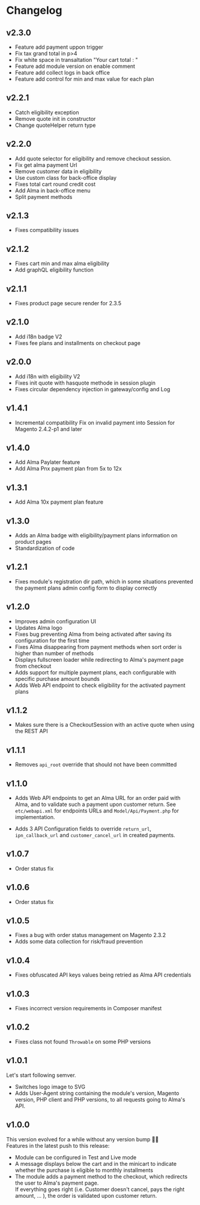 Changelog
=========

v2.3.0
------
* Feature add payment uppon trigger
* Fix tax grand total in p>4
* Fix white space in transaltation "Your cart total : "
* Feature add module version on enable comment 
* Feature add collect logs in back office
* Feature add control for min and max value for each plan

v2.2.1
------
* Catch eligibility exception
* Remove quote init in constructor
* Change quoteHelper return type

v2.2.0
------
* Add quote selector for eligibility and remove checkout session.
* Fix get alma payment Url
* Remove customer data in eligibility
* Use custom class for back-office display
* Fixes total cart round credit cost
* Add Alma in back-office menu
* Split payment methods


v2.1.3
------

* Fixes compatibility issues

v2.1.2
------

* Fixes cart min and max alma eligibility
* Add graphQL eligibility function

v2.1.1
------

* Fixes product page secure render for 2.3.5

v2.1.0
------

* Add i18n badge V2
* Fixes fee plans and installments on checkout page


v2.0.0
------

* Add i18n with eligibility V2
* Fixes init quote with hasquote methode in session plugin
* Fixes circular dependency injection in gateway/config and Log

v1.4.1
------

* Incremental compatibility Fix on invalid payment into Session for Magento 2.4.2-p1 and later

v1.4.0
------

* Add Alma Paylater feature
* Add Alma Pnx payment plan from 5x to 12x

v1.3.1
------

* Add Alma 10x payment plan feature

v1.3.0
------

* Adds an Alma badge with eligibility/payment plans information on product pages
* Standardization of code

v1.2.1
------

* Fixes module's registration dir path, which in some situations prevented the payment plans admin config form to
  display correctly 

v1.2.0
------

* Improves admin configuration UI
* Updates Alma logo
* Fixes bug preventing Alma from being activated after saving its configuration for the first time
* Fixes Alma disappearing from payment methods when sort order is higher than number of methods
* Displays fullscreen loader while redirecting to Alma's payment page from checkout
* Adds support for multiple payment plans, each configurable with specific purchase amount bounds
* Adds Web API endpoint to check eligibility for the activated payment plans

v1.1.2
------

* Makes sure there is a CheckoutSession with an active quote when using the REST API

v1.1.1
------

* Removes `api_root` override that should not have been committed

v1.1.0
------

* Adds Web API endpoints to get an Alma URL for an order paid with Alma, and to validate such a payment
  upon customer return. See `etc/webapi.xml` for endpoints URLs and `Model/Api/Payment.php` for 
  implementation.
  
* Adds 3 API Configuration fields to override `return_url`, `ipn_callback_url` and `customer_cancel_url` 
  in created payments.

v1.0.7
------

* Order status fix

v1.0.6
------

* Order status fix

v1.0.5
------

* Fixes a bug with order status management on Magento 2.3.2
* Adds some data collection for risk/fraud prevention

v1.0.4
------

* Fixes obfuscated API keys values being retried as Alma API credentials


v1.0.3
------

* Fixes incorrect version requirements in Composer manifest

v1.0.2
------

* Fixes class not found `Throwable` on some PHP versions

v1.0.1
------

Let's start following semver.

* Switches logo image to SVG
* Adds User-Agent string containing the module's version, Magento version, PHP client and PHP versions, to all requests going to Alma's API.

v1.0.0
------

This version evolved for a while without any version bump 🤷‍♂️  
Features in the latest push to this release:

* Module can be configured in Test and Live mode
* A message displays below the cart and in the minicart to indicate whether the purchase is eligible to monthly installments
* The module adds a payment method to the checkout, which redirects the user to Alma's payment page.  
If everything goes right (i.e. Customer doesn't cancel, pays the right amount, ... ), the order is validated upon customer return.
